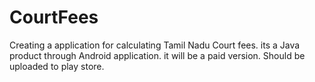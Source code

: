 # CourtFees

Creating a application for calculating Tamil Nadu Court fees.
its a Java product through Android application.
it will be a paid version.
Should be uploaded to play store.
